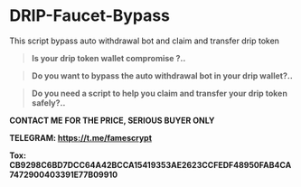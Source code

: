 # DRIP-Faucet-Bypass
This script  bypass auto withdrawal bot and claim and transfer drip token

>**Is your drip token wallet compromise ?..**


>**Do you want to bypass the auto withdrawal bot in your drip wallet?..**


>**Do you need a script to help you claim and transfer your drip token safely?..**


**CONTACT ME FOR THE PRICE, SERIOUS BUYER ONLY**


**TELEGRAM: https://t.me/famescrypt**

**Tox: CB9298C6BD7DCC64A42BCCA15419353AE2623CCFEDF48950FAB4CA7472900403391E77B09910**
